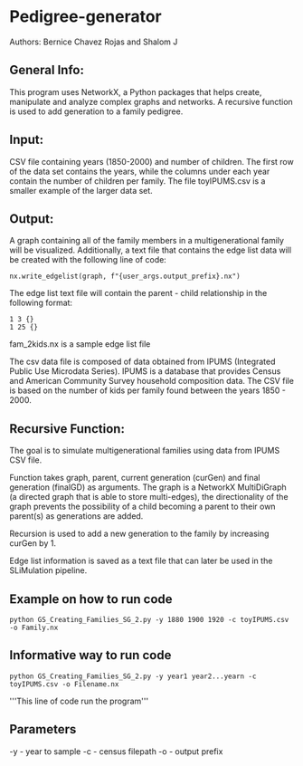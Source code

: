 # Pedigree-generator
Authors: Bernice Chavez Rojas and Shalom J
## General Info:
This program uses NetworkX, a Python packages that helps create, manipulate and analyze complex graphs and networks. A recursive function is used to add generation to a family pedigree. 

## Input:
CSV file containing years (1850-2000) and number of children. The first row of the data set contains the years, while the columns under each year contain the number of children per family. The file toyIPUMS.csv is a smaller example of the larger data set.

## Output: 
A graph containing all of the family members in a multigenerational family will be visualized. 
Additionally, a text file that contains the edge list data will be created with the following line of code:  
```
nx.write_edgelist(graph, f"{user_args.output_prefix}.nx")
```
The edge list text file will contain the parent - child relationship in the following format:  
```
1 3 {}
1 25 {}
```
fam_2kids.nx is a sample edge list file 


The csv data file is composed of data obtained from IPUMS (Integrated Public Use Microdata Series). IPUMS is a database that provides Census and American Community Survey household composition data. 
The CSV file is based on the number of kids per family found between the years 1850 - 2000. 
	
## Recursive Function:  
The goal is to simulate multigenerational families using data from IPUMS CSV file.

Function takes graph, parent, current generation (curGen) and final generation (finalGD) as arguments. The graph is a NetworkX MultiDiGraph (a directed graph that is able to store multi-edges), the directionality of the graph prevents the possibility of a child becoming a parent to their own parent(s) as generations are added. 

Recursion is used to add a new generation to the family by increasing curGen by 1. 

Edge list information is saved as a text file that can later be used in the SLiMulation pipeline.

## Example on how to run code 
```
python GS_Creating_Families_SG_2.py -y 1880 1900 1920 -c toyIPUMS.csv -o Family.nx
```

## Informative way to run code
```
python GS_Creating_Families_SG_2.py -y year1 year2...yearn -c toyIPUMS.csv -o Filename.nx 
```
'''This line of code run the program'''

## Parameters
-y - year to sample
-c - census filepath
-o - output prefix
